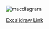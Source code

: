 ![macdiagram](https://user-images.githubusercontent.com/90795393/150591202-9839bde4-d739-49ba-8497-8aab08948f4a.jpeg)

[Excalidraw Link](https://excalidraw.com/#room=4a494c8c6a274672b72b,i5se7lwQJo3iOzwZ8tuL4w)
